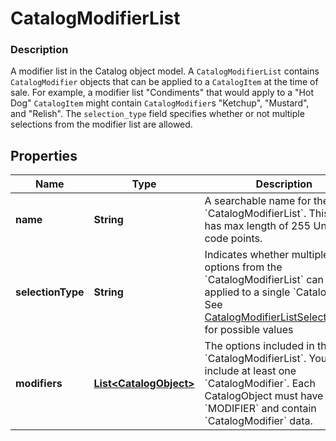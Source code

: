 
# CatalogModifierList

### Description

A modifier list in the Catalog object model. A `CatalogModifierList` contains `CatalogModifier` objects that can be applied to a `CatalogItem` at the time of sale.  For example, a modifier list \"Condiments\" that would apply to a \"Hot Dog\" `CatalogItem` might contain `CatalogModifier`s \"Ketchup\", \"Mustard\", and \"Relish\". The `selection_type` field specifies whether or not multiple selections from the modifier list are allowed.

## Properties
Name | Type | Description | Notes
------------ | ------------- | ------------- | -------------
**name** | **String** | A searchable name for the &#x60;CatalogModifierList&#x60;. This field has max length of 255 Unicode code points. |  [optional]
**selectionType** | **String** | Indicates whether multiple options from the &#x60;CatalogModifierList&#x60; can be applied to a single &#x60;CatalogItem&#x60;. See [CatalogModifierListSelectionType](#type-catalogmodifierlistselectiontype) for possible values |  [optional]
**modifiers** | [**List&lt;CatalogObject&gt;**](CatalogObject.md) | The options included in the &#x60;CatalogModifierList&#x60;. You must include at least one &#x60;CatalogModifier&#x60;. Each CatalogObject must have type &#x60;MODIFIER&#x60; and contain &#x60;CatalogModifier&#x60; data. |  [optional]



